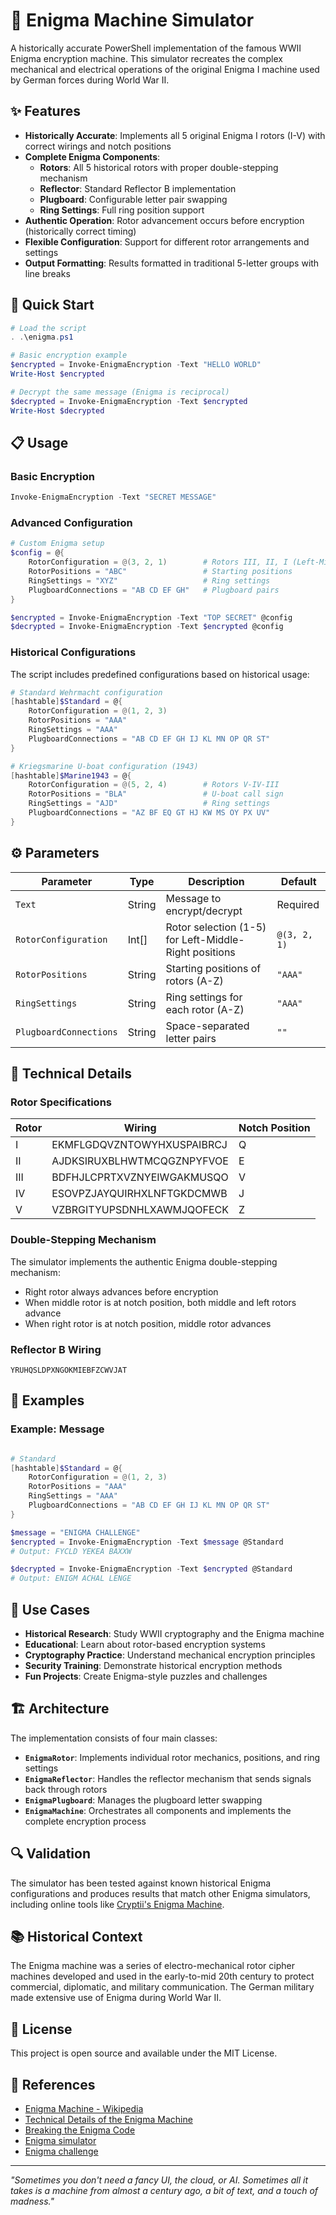 # 🔐 Enigma Machine Simulator

A historically accurate PowerShell implementation of the famous WWII Enigma encryption machine. This simulator recreates the complex mechanical and electrical operations of the original Enigma I machine used by German forces during World War II.

## ✨ Features

- **Historically Accurate**: Implements all 5 original Enigma I rotors (I-V) with correct wirings and notch positions
- **Complete Enigma Components**:
  - **Rotors**: All 5 historical rotors with proper double-stepping mechanism
  - **Reflector**: Standard Reflector B implementation
  - **Plugboard**: Configurable letter pair swapping
  - **Ring Settings**: Full ring position support
- **Authentic Operation**: Rotor advancement occurs before encryption (historically correct timing)
- **Flexible Configuration**: Support for different rotor arrangements and settings
- **Output Formatting**: Results formatted in traditional 5-letter groups with line breaks

## 🚀 Quick Start

```powershell
# Load the script
. .\enigma.ps1

# Basic encryption example
$encrypted = Invoke-EnigmaEncryption -Text "HELLO WORLD"
Write-Host $encrypted

# Decrypt the same message (Enigma is reciprocal)
$decrypted = Invoke-EnigmaEncryption -Text $encrypted
Write-Host $decrypted
```

## 📋 Usage

### Basic Encryption

```powershell
Invoke-EnigmaEncryption -Text "SECRET MESSAGE"
```

### Advanced Configuration

```powershell
# Custom Enigma setup
$config = @{
    RotorConfiguration = @(3, 2, 1)        # Rotors III, II, I (Left-Middle-Right)
    RotorPositions = "ABC"                 # Starting positions
    RingSettings = "XYZ"                   # Ring settings
    PlugboardConnections = "AB CD EF GH"   # Plugboard pairs
}

$encrypted = Invoke-EnigmaEncryption -Text "TOP SECRET" @config
$decrypted = Invoke-EnigmaEncryption -Text $encrypted @config
```

### Historical Configurations

The script includes predefined configurations based on historical usage:

```powershell
# Standard Wehrmacht configuration
[hashtable]$Standard = @{
    RotorConfiguration = @(1, 2, 3) 
    RotorPositions = "AAA"
    RingSettings = "AAA"
    PlugboardConnections = "AB CD EF GH IJ KL MN OP QR ST"
}

# Kriegsmarine U-boat configuration (1943)
[hashtable]$Marine1943 = @{
    RotorConfiguration = @(5, 2, 4)        # Rotors V-IV-III
    RotorPositions = "BLA"                 # U-boat call sign
    RingSettings = "AJD"                   # Ring settings
    PlugboardConnections = "AZ BF EQ GT HJ KW MS OY PX UV"
}
```

## ⚙️ Parameters

| Parameter | Type | Description | Default |
|-----------|------|-------------|---------|
| `Text` | String | Message to encrypt/decrypt | Required |
| `RotorConfiguration` | Int[] | Rotor selection (1-5) for Left-Middle-Right positions | `@(3, 2, 1)` |
| `RotorPositions` | String | Starting positions of rotors (A-Z) | `"AAA"` |
| `RingSettings` | String | Ring settings for each rotor (A-Z) | `"AAA"` |
| `PlugboardConnections` | String | Space-separated letter pairs | `""` |

## 🔧 Technical Details

### Rotor Specifications

| Rotor | Wiring | Notch Position |
|-------|--------|----------------|
| I | EKMFLGDQVZNTOWYHXUSPAIBRCJ | Q |
| II | AJDKSIRUXBLHWTMCQGZNPYFVOE | E |
| III | BDFHJLCPRTXVZNYEIWGAKMUSQO | V |
| IV | ESOVPZJAYQUIRHXLNFTGKDCMWB | J |
| V | VZBRGITYUPSDNHLXAWMJQOFECK | Z |

### Double-Stepping Mechanism

The simulator implements the authentic Enigma double-stepping mechanism:
- Right rotor always advances before encryption
- When middle rotor is at notch position, both middle and left rotors advance
- When right rotor is at notch position, middle rotor advances

### Reflector B Wiring

```
YRUHQSLDPXNGOKMIEBFZCWVJAT
```

## 📖 Examples

### Example: Message

```powershell

# Standard
[hashtable]$Standard = @{
    RotorConfiguration = @(1, 2, 3) 
    RotorPositions = "AAA"
    RingSettings = "AAA"
    PlugboardConnections = "AB CD EF GH IJ KL MN OP QR ST"
}

$message = "ENIGMA CHALLENGE"
$encrypted = Invoke-EnigmaEncryption -Text $message @Standard
# Output: FYCLD YEKEA BAXXW

$decrypted = Invoke-EnigmaEncryption -Text $encrypted @Standard
# Output: ENIGM ACHAL LENGE
```

## 🎯 Use Cases

- **Historical Research**: Study WWII cryptography and the Enigma machine
- **Educational**: Learn about rotor-based encryption systems
- **Cryptography Practice**: Understand mechanical encryption principles
- **Security Training**: Demonstrate historical encryption methods
- **Fun Projects**: Create Enigma-style puzzles and challenges

## 🏗️ Architecture

The implementation consists of four main classes:

- **`EnigmaRotor`**: Implements individual rotor mechanics, positions, and ring settings
- **`EnigmaReflector`**: Handles the reflector mechanism that sends signals back through rotors
- **`EnigmaPlugboard`**: Manages the plugboard letter swapping
- **`EnigmaMachine`**: Orchestrates all components and implements the complete encryption process

## 🔍 Validation

The simulator has been tested against known historical Enigma configurations and produces results that match other Enigma simulators, including online tools like [Cryptii's Enigma Machine](https://cryptii.com/pipes/enigma-machine).

## 📚 Historical Context

The Enigma machine was a series of electro-mechanical rotor cipher machines developed and used in the early-to-mid 20th century to protect commercial, diplomatic, and military communication. The German military made extensive use of Enigma during World War II.

## 📄 License

This project is open source and available under the MIT License.

## 🔗 References

- [Enigma Machine - Wikipedia](https://en.wikipedia.org/wiki/Enigma_machine)
- [Technical Details of the Enigma Machine](https://www.cryptomuseum.com/crypto/enigma/)
- [Breaking the Enigma Code](https://www.bletchleypark.org.uk/our-story/enigma)
- [Enigma simulator](https://cryptii.com/pipes/enigma-machine)
- [Enigma challenge](https://bitfabrik.io/blog/index.php?id_post=247)
---

*"Sometimes you don't need a fancy UI, the cloud, or AI. Sometimes all it takes is a machine from almost a century ago, a bit of text, and a touch of madness."*
